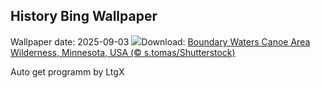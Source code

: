 ## History Bing Wallpaper
Wallpaper date: 2025-09-03
![](https://www.bing.com/th?id=OHR.MinnesotaWaters_DE-DE6807349928_UHD.jpg&w=1000)Download: [Boundary Waters Canoe Area Wilderness, Minnesota, USA (© s.tomas/Shutterstock)](https://www.bing.com/th?id=OHR.MinnesotaWaters_DE-DE6807349928_UHD.jpg)

Auto get programm by LtgX
